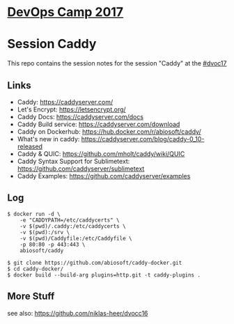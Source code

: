 



[DevOps Camp 2017](http://www.devops-camp.de/)
========================

# Session Caddy

This repo contains the session notes for the session "Caddy" at the [#dvoc17](https://twitter.com/search?q=%23dvoc17)

## Links

- Caddy: https://caddyserver.com/
- Let's Encrypt: https://letsencrypt.org/
- Caddy Docs: https://caddyserver.com/docs
- Caddy Build service: https://caddyserver.com/download
- Caddy on Dockerhub: https://hub.docker.com/r/abiosoft/caddy/
- What's new in caddy: https://caddyserver.com/blog/caddy-0_10-released
- Caddy & QUIC: https://github.com/mholt/caddy/wiki/QUIC
- Caddy Syntax Support for Sublimetext: https://github.com/caddyserver/sublimetext
- Caddy Examples: https://github.com/caddyserver/examples

## Log

```
$ docker run -d \
    -e "CADDYPATH=/etc/caddycerts" \
    -v $(pwd)/.caddy:/etc/caddycerts \
    -v $(pwd):/srv \
    -v $(pwd)/Caddyfile:/etc/Caddyfile \
    -p 80:80 -p 443:443 \
    abiosoft/caddy
```

```
$ git clone https://github.com/abiosoft/caddy-docker.git
$ cd caddy-docker/
$ docker build --build-arg plugins=http.git -t caddy-plugins .
```

## More Stuff

see also: https://github.com/niklas-heer/dvocc16
